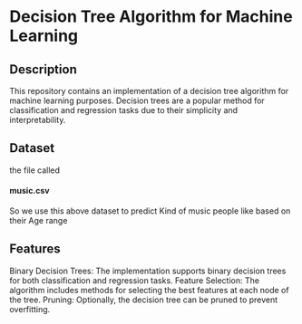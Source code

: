 # Decision Tree Algorithm for Machine Learning
## Description
This repository contains an implementation of a decision tree algorithm for machine learning purposes. Decision trees are a popular method for classification and regression tasks due to their simplicity and interpretability.
## Dataset 
the file called 
#### music.csv 
So we use this above dataset to predict Kind of music people like based on their Age range 
## Features
Binary Decision Trees: The implementation supports binary decision trees for both classification and regression tasks.
Feature Selection: The algorithm includes methods for selecting the best features at each node of the tree.
Pruning: Optionally, the decision tree can be pruned to prevent overfitting.

